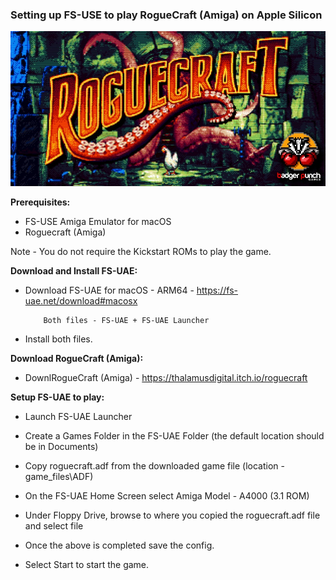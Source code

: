 ### Setting up FS-USE to play RogueCraft (Amiga) on Apple Silicon

![RogueCraft Image](/assets/images/prj_roguecraft/RogueCraft_Title.jpg)

**Prerequisites:**

- FS-USE Amiga Emulator for macOS
- Roguecraft (Amiga)

Note - You do not require the Kickstart ROMs to play the game.

**Download and Install FS-UAE:**

- Download FS-UAE for macOS - ARM64 - https://fs-uae.net/download#macosx

	      Both files - FS-UAE + FS-UAE Launcher

- Install both files.

**Download RogueCraft (Amiga):**

- DownlRogueCraft (Amiga) - https://thalamusdigital.itch.io/roguecraft
	

**Setup FS-UAE to play:**

- Launch FS-UAE Launcher
- Create a Games Folder in the FS-UAE Folder (the default location should be in Documents)
- Copy roguecraft.adf from the downloaded game file (location - game_files\ADF)


- On the FS-UAE Home Screen select Amiga Model - A4000 (3.1 ROM)
- Under Floppy Drive, browse to where you copied the roguecraft.adf file and select file
- Once the above is completed save the config.
- Select Start to start the game.
